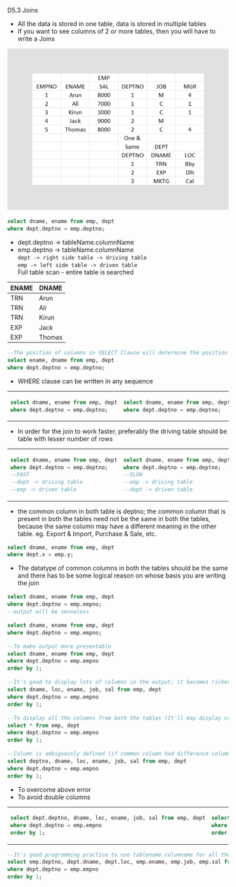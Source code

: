 D5.3 Joins

- All the data is stored in one table, data is stored in multiple tables
- If you want to see columns of 2 or more tables, then you will have to write a Joins

![draw](/DBT/D5/D5%20Draw%203.png)
```sql
select dname, ename from emp, dept
where dept.deptno = emp.deptno;
```
- dept.deptno -> tableName.columnName
- emp.deptno -> tableName.columnName   
```dept -> right side table -> driving table```   
```emp -> left side table -> driven table```    
Full table scan - entire table is searched

| ENAME | DNAME |
|-----|-------|
| TRN | Arun |
| TRN | Ali |
| TRN | Kirun |
| EXP | Jack |
| EXP | Thomas |

```sql
--The position of columns in SELECT Clause will determine the position of columns in the output; this you will write as per Client Requirement.
select ename, dname from emp, dept
where dept.deptno = emp.deptno;
```
- WHERE clause can be written in any sequence
<table>
<tr>
<td>

```sql
select dname, ename from emp, dept
where dept.deptno = emp.deptno;
```
</td>
<td>

```sql
select dname, ename from emp, dept
where dept.deptno = emp.deptno;
```
</td>
</tr>
</table>

- In order for the join to work faster, preferably the driving table should be table with lesser number of rows
<table>
<tr>
<td>

```sql
select dname, ename from emp, dept
where dept.deptno = emp.deptno;
--FAST
--dept -> driving table
--emp -> driven table
```
</td>
<td>

```sql
select dname, ename from emp, dept
where dept.deptno = emp.deptno;
--SLOW
--emp -> driving table
--dept -> driven table
```
</td>
</tr>
</table>

- the common column in both table is deptno; the common column that is present in both the tables need not be the same in both the tables, because the same column may have a different meaning in the other table. eg. Export & Import, Purchase & Sale, etc.
```sql
select dname, ename from emp, dept
where dept.x = emp.y;
```
- The datatype of common columns in both the tables should be the same and there has to be some logical reason on whose basis you are writing the join
```sql
select dname, ename from emp, dept
where dept.deptno = emp.empno;
--output will be senseless
```
```sql
select dname, ename from emp, dept
where dept.deptno = emp.empno;
```
```sql
--To make output more presentable
select dname, ename from emp, dept
where dept.deptno = emp.empno
order by 1;
```
```sql
--It's good to display lots of columns in the output; it becomes richer & more meaningful
select dname, loc, ename, job, sal from emp, dept
where dept.deptno = emp.empno
order by 1;
```
```sql
--To display all the columns from both the tables (It'll may display common column 2 times)
select * from emp, dept
where dept.deptno = emp.empno
order by 1;
```
```sql
--Column is ambiguously defined (if common column had difference column names in both the tables, then this problem would not have arisen)
select deptno, dname, loc, ename, job, sal from emp, dept
where dept.deptno = emp.empno
order by 1;
```
- To overcome above error
- To avoid double columns
<table>
<tr>
<td>

```sql
select dept.deptno, dname, loc, ename, job, sal from emp, dept
where dept.deptno = emp.empno
order by 1;
```
</td>
<td>

```sql
select emp.deptno, dname, loc, ename, job, sal from emp, dept
where dept.deptno = emp.empno
order by 1;
```
</td>
</tr>
</table>

```sql
--It's good programming practice to use tablename.columname for all the columns, because it makes select statement more readable
select emp.deptno, dept.dname, dept.loc, emp.ename, emp.job, emp.sal from emp, dept
where dept.deptno = emp.empno
order by 1;
```
```sql

```
```sql

```
```sql

```
```sql

```
```sql

```